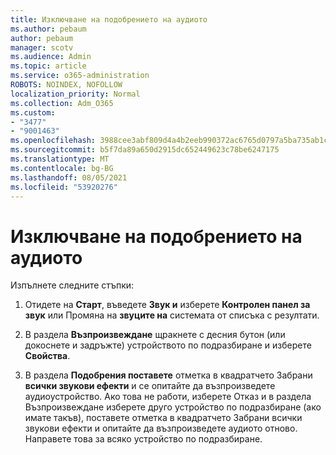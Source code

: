 ```yaml
---
title: Изключване на подобрението на аудиото
ms.author: pebaum
author: pebaum
manager: scotv
ms.audience: Admin
ms.topic: article
ms.service: o365-administration
ROBOTS: NOINDEX, NOFOLLOW
localization_priority: Normal
ms.collection: Adm_O365
ms.custom:
- "3477"
- "9001463"
ms.openlocfilehash: 3988cee3abf809d4a4b2eeb990372ac6765d0797a5ba735ab1c089abb6e81bb8
ms.sourcegitcommit: b5f7da89a650d2915dc652449623c78be6247175
ms.translationtype: MT
ms.contentlocale: bg-BG
ms.lasthandoff: 08/05/2021
ms.locfileid: "53920276"
---
```

# <a name="turn-off-audio-enhancement"></a>Изключване на подобрението на аудиото

Изпълнете следните стъпки:

1. Отидете на **Старт**, въведете **Звук и** изберете **Контролен панел за звук** или Промяна на **звуците на** системата от списъка с резултати.

2. В раздела **Възпроизвеждане** щракнете с десния бутон (или докоснете и задръжте) устройството по подразбиране и изберете **Свойства**.

3. В раздела **Подобрения поставете** отметка в квадратчето Забрани **всички звукови ефекти** и се опитайте да възпроизведете аудиоустройство. Ако това не работи, изберете Отказ  и в раздела Възпроизвеждане изберете друго устройство по  подразбиране (ако имате такъв), поставете отметка в квадратчето Забрани всички звукови ефекти и опитайте да възпроизведете аудиото отново.  Направете това за всяко устройство по подразбиране.
